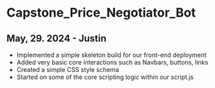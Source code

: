 # Capstone_Price_Negotiator_Bot

## May, 29. 2024 - Justin
+ Implemented a simple skeleton build for our front-end deployment
+ Added very basic core interactions such as Navbars, buttons, links
+ Created a simple CSS style schema
+ Started on some of the core scripting logic within our script.js
